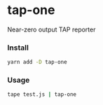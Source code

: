 # tap-one

Near-zero output TAP reporter

### Install

```sh
yarn add -D tap-one
```

### Usage

```sh
tape test.js | tap-one
```
